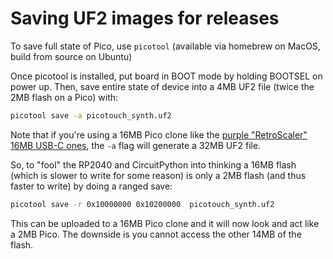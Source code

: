 
# Saving UF2 images for releases

To save full state of Pico, use `picotool`
(available via homebrew on MacOS, build from source on Ubuntu)

Once picotool is installed, put board in BOOT mode by holding BOOTSEL on power up.
Then, save entire state of device into a 4MB UF2 file (twice the 2MB flash on a Pico) with:

```sh
picotool save -a picotouch_synth.uf2
```

Note that if you're using a 16MB Pico clone like the
[purple "RetroScaler" 16MB USB-C ones](https://www.aliexpress.us/item/3256804731684211.html),
the `-a` flag will generate a 32MB UF2 file.

So, to "fool" the RP2040 and CircuitPython into thinking a 16MB flash
(which is slower to write for some reason) is only a 2MB flash (and thus faster to write)
by doing a ranged save:

```sh
picotool save -r 0x10000000 0x10200000  picotouch_synth.uf2
```

This can be uploaded to a 16MB Pico clone and it will now look and act like a 2MB Pico.
The downside is you cannot access the other 14MB of the flash.
